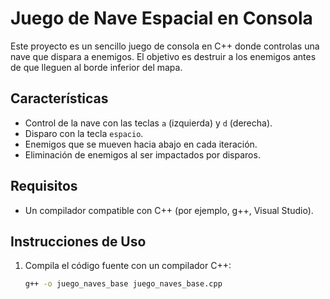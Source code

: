 # Juego de Nave Espacial en Consola

Este proyecto es un sencillo juego de consola en C++ donde controlas una nave que dispara a enemigos. El objetivo es destruir a los enemigos antes de que lleguen al borde inferior del mapa.

## Características

- Control de la nave con las teclas `a` (izquierda) y `d` (derecha).
- Disparo con la tecla `espacio`.
- Enemigos que se mueven hacia abajo en cada iteración.
- Eliminación de enemigos al ser impactados por disparos.

## Requisitos

- Un compilador compatible con C++ (por ejemplo, g++, Visual Studio).

## Instrucciones de Uso

1. Compila el código fuente con un compilador C++:
   ```bash
   g++ -o juego_naves_base juego_naves_base.cpp
